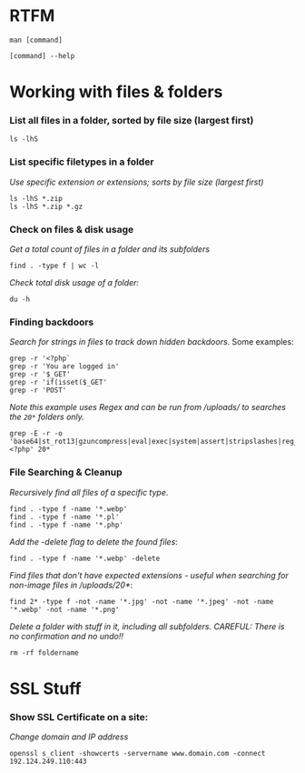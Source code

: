 # RTFM
```
man [command]
```

```
[command] --help
```

# Working with files & folders

### List all files in a folder, sorted by file size (largest first)
```
ls -lhS
```

### List specific filetypes in a folder
_Use specific extension or extensions; sorts by file size (largest first)_
```
ls -lhS *.zip
ls -lhS *.zip *.gz
```

### Check on files & disk usage
_Get a total count of files in a folder and its subfolders_
```
find . -type f | wc -l
```
_Check total disk usage of a folder:_
```
du -h
```

### Finding backdoors
_Search for strings in files to track down hidden backdoors_.  Some examples:
```
grep -r '<?php`
grep -r 'You are logged in'
grep -r '$_GET'
grep -r 'if(isset($_GET'
grep -r 'POST'
```
_Note this example uses Regex and can be run from /uploads/ to searches the `20*` folders only._
```
grep -E -r -o 'base64|st_rot13|gzuncompress|eval|exec|system|assert|stripslashes|reg_replace|move_uploaded_file|<?php' 20*
```

### File Searching & Cleanup
_Recursively find all files of a specific type_.
```
find . -type f -name '*.webp'
find . -type f -name '*.pl'
find . -type f -name '*.php'
```
_Add the -delete flag to delete the found files_:
```
find . -type f -name '*.webp' -delete
```
_Find files that don't have expected extensions - useful when searching for non-image files in /uploads/20*_:
```
find 2* -type f -not -name '*.jpg' -not -name '*.jpeg' -not -name '*.webp' -not -name '*.png'
```
_Delete a folder with stuff in it, including all subfolders. CAREFUL: There is no confirmation and no undo!!_
```
rm -rf foldername
```

# SSL Stuff

### Show SSL Certificate on a site:
_Change domain and IP address_
```
openssl s_client -showcerts -servername www.domain.com -connect 192.124.249.110:443
```
